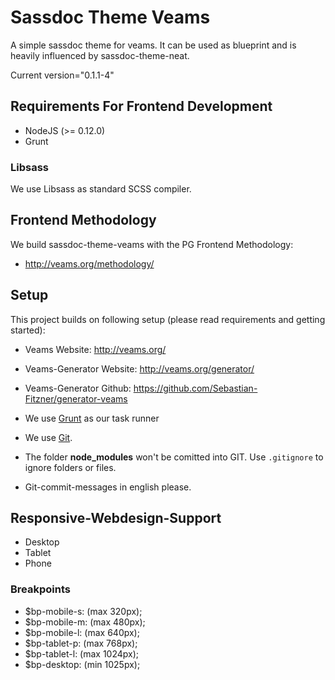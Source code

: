 # Sassdoc Theme Veams

A simple sassdoc theme for veams. It can be used as blueprint and is heavily influenced by sassdoc-theme-neat. 

Current version="0.1.1-4"

## Requirements For Frontend Development

* NodeJS (>= 0.12.0)
* Grunt

### Libsass
We use Libsass as standard SCSS compiler.

## Frontend Methodology

We build sassdoc-theme-veams with the PG Frontend Methodology: 
* http://veams.org/methodology/

## Setup

This project builds on following setup (please read requirements and getting started):

- Veams Website: http://veams.org/
- Veams-Generator Website: http://veams.org/generator/
- Veams-Generator Github: https://github.com/Sebastian-Fitzner/generator-veams

- We use [Grunt](http://gruntjs.com/) as our task runner
- We use [Git](#).
- The folder __node_modules__ won't be comitted into GIT. Use ```.gitignore``` to ignore folders or files.
- Git-commit-messages in english please.


## Responsive-Webdesign-Support

- Desktop
- Tablet
- Phone

### Breakpoints
- $bp-mobile-s: (max 320px);
- $bp-mobile-m: (max 480px);
- $bp-mobile-l: (max 640px);
- $bp-tablet-p: (max 768px);
- $bp-tablet-l: (max 1024px);
- $bp-desktop: (min 1025px);